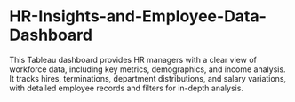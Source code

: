 # HR-Insights-and-Employee-Data-Dashboard
This Tableau dashboard provides HR managers with a clear view of workforce data, including key metrics, demographics, and income analysis. It tracks hires, terminations, department distributions, and salary variations, with detailed employee records and filters for in-depth analysis.
